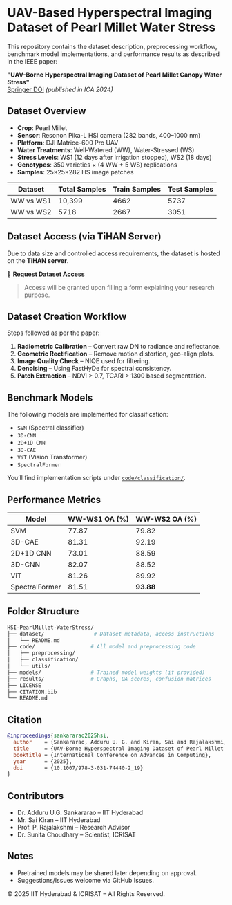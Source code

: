 # UAV-Based Hyperspectral Imaging Dataset of Pearl Millet Water Stress

This repository contains the dataset description, preprocessing workflow, benchmark model implementations, and performance results as described in the IEEE paper:

**"UAV-Borne Hyperspectral Imaging Dataset of Pearl Millet Canopy Water Stress"**  
[Springer DOI](https://doi.org/10.1007/978-3-031-74440-2_19) *(published in ICA 2024)*



## Dataset Overview

- **Crop**: Pearl Millet
- **Sensor**: Resonon Pika-L HSI camera (282 bands, 400–1000 nm)
- **Platform**: DJI Matrice-600 Pro UAV
- **Water Treatments**: Well-Watered (WW), Water-Stressed (WS)
- **Stress Levels**: WS1 (12 days after irrigation stopped), WS2 (18 days)
- **Genotypes**: 350 varieties × (4 WW + 5 WS) replications
- **Samples**: 25×25×282 HS image patches

| Dataset | Total Samples | Train Samples | Test Samples |
|---------|----------------|----------------|----------------|
| WW vs WS1 | 10,399 | 4662 | 5737 |
| WW vs WS2 | 5718  | 2667 | 3051 |


## Dataset Access (via TiHAN Server)

Due to data size and controlled access requirements, the dataset is hosted on the **TiHAN server**.

📝 **[Request Dataset Access](https://tihan.server.org/request-access)** 

> Access will be granted upon filling a form explaining your research purpose.



## Dataset Creation Workflow

Steps followed as per the paper:

1. **Radiometric Calibration** – Convert raw DN to radiance and reflectance.
2. **Geometric Rectification** – Remove motion distortion, geo-align plots.
3. **Image Quality Check** – NIQE used for filtering.
4. **Denoising** – Using FastHyDe for spectral consistency.
5. **Patch Extraction** – NDVI > 0.7, TCARI > 1300 based segmentation.



## Benchmark Models

The following models are implemented for classification:

- `SVM` (Spectral classifier)
- `3D-CNN`
- `2D+1D CNN`
- `3D-CAE`
- `ViT` (Vision Transformer)
- `SpectralFormer`

You’ll find implementation scripts under [`code/classification/`](./code/classification/).



## Performance Metrics

| Model | WW-WS1 OA (%) | WW-WS2 OA (%) |
|-------|----------------|----------------|
| SVM | 77.87 | 79.82 |
| 3D-CAE | 81.31 | 92.19 |
| 2D+1D CNN | 73.01 | 88.59 |
| 3D-CNN | 82.07 | 88.52 |
| ViT | 81.26 | 89.92 |
| SpectralFormer | 81.51 | **93.88** |



## Folder Structure

```bash
HSI-PearlMillet-WaterStress/
├── dataset/                # Dataset metadata, access instructions
│   └── README.md
├── code/                  # All model and preprocessing code
│   ├── preprocessing/
│   ├── classification/
│   └── utils/
├── models/                # Trained model weights (if provided)
├── results/               # Graphs, OA scores, confusion matrices
├── LICENSE
├── CITATION.bib
└── README.md
```



## Citation

```bibtex
@inproceedings{sankararao2025hsi,
  author    = {Sankararao, Adduru U. G. and Kiran, Sai and Rajalakshmi, P. and Choudhary, Sunita},
  title     = {UAV-Borne Hyperspectral Imaging Dataset of Pearl Millet Canopy Water Stress},
  booktitle = {International Conference on Advances in Computing},
  year      = {2025},
  doi       = {10.1007/978-3-031-74440-2_19}
}
```



## Contributors

- Dr. Adduru U.G. Sankararao – IIT Hyderabad
- Mr. Sai Kiran – IIT Hyderabad
- Prof. P. Rajalakshmi – Research Advisor
- Dr. Sunita Choudhary – Scientist, ICRISAT 


## Notes

- Pretrained models may be shared later depending on approval.
- Suggestions/Issues welcome via GitHub Issues.



© 2025 IIT Hyderabad & ICRISAT – All Rights Reserved.
